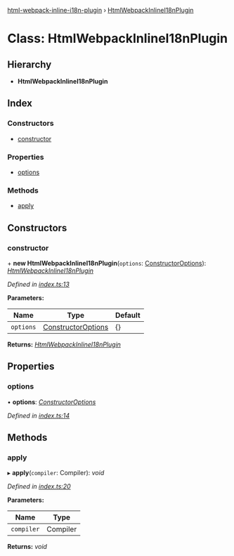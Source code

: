 [html-webpack-inline-i18n-plugin](../README.md) › [HtmlWebpackInlineI18nPlugin](htmlwebpackinlinei18nplugin.md)

# Class: HtmlWebpackInlineI18nPlugin

## Hierarchy

* **HtmlWebpackInlineI18nPlugin**

## Index

### Constructors

* [constructor](htmlwebpackinlinei18nplugin.md#constructor)

### Properties

* [options](htmlwebpackinlinei18nplugin.md#options)

### Methods

* [apply](htmlwebpackinlinei18nplugin.md#apply)

## Constructors

###  constructor

\+ **new HtmlWebpackInlineI18nPlugin**(`options`: [ConstructorOptions](../interfaces/constructoroptions.md)): *[HtmlWebpackInlineI18nPlugin](htmlwebpackinlinei18nplugin.md)*

*Defined in [index.ts:13](https://github.com/JuroOravec/html-webpack-inline-i18n-plugin/blob/ff683cc/src/index.ts#L13)*

**Parameters:**

Name | Type | Default |
------ | ------ | ------ |
`options` | [ConstructorOptions](../interfaces/constructoroptions.md) | {} |

**Returns:** *[HtmlWebpackInlineI18nPlugin](htmlwebpackinlinei18nplugin.md)*

## Properties

###  options

• **options**: *[ConstructorOptions](../interfaces/constructoroptions.md)*

*Defined in [index.ts:14](https://github.com/JuroOravec/html-webpack-inline-i18n-plugin/blob/ff683cc/src/index.ts#L14)*

## Methods

###  apply

▸ **apply**(`compiler`: Compiler): *void*

*Defined in [index.ts:20](https://github.com/JuroOravec/html-webpack-inline-i18n-plugin/blob/ff683cc/src/index.ts#L20)*

**Parameters:**

Name | Type |
------ | ------ |
`compiler` | Compiler |

**Returns:** *void*
